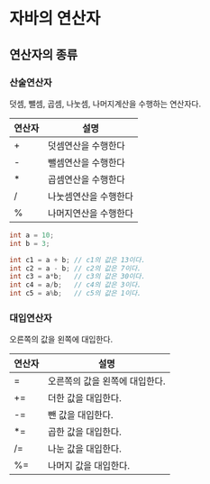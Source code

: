 # 자바의 연산자

## 연산자의 종류
### 산술연산자
덧셈, 뺄셈, 곱셈, 나눗셈, 나머지계산을 수행하는 연산자다.

| 연산자 | 설명 |
| --- | --- |
| + | 덧셈연산을 수행한다 |
| - | 뺄셈연산을 수행한다 |
| * | 곱셈연산을 수행한다 | 
| / | 나눗셈연산을 수행한다 |
| % | 나머지연산을 수행한다 |

```java
int a = 10;
int b = 3;

int c1 = a + b; // c1의 값은 13이다.
int c2 = a - b; // c2의 값은 7이다.
int c3 = a*b;   // c3의 값은 30이다.
int c4 = a/b;   // c4의 값은 3이다.
int c5 = a%b;   // c5의 값은 1이다.
```

### 대입연산자
오른쪽의 값을 왼쪽에 대입한다.

| 연산자 | 설명 |
| --- | --- |
| = | 오른쪽의 값을 왼쪽에 대입한다. |
| += | 더한 값을 대입한다. |
| -= | 뺀 값을 대입한다. | 
| *= | 곱한 값을 대입한다. |
| /= | 나눈 값을 대입한다. |
| %= | 나머지 값을 대입한다.|














